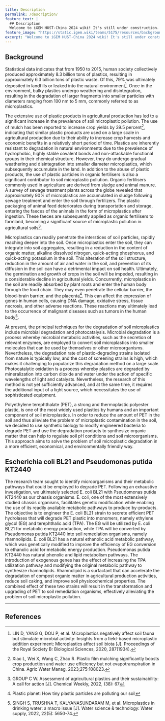 ```yaml
---
title: Description
permalink: /description/
feature_text: |
  ## Description
  Welcome to iGEM HUST-China 2024 wiki! It's still under construction. Please stay tuned for more information.
feature_image: "https://static.igem.wiki/teams/5175/resources/background/bg-description.jpg"
excerpt: "Welcome to iGEM HUST-China 2024 wiki! It's still under construction. Please stay tuned for more information."
---
```


## Background

Statistical data indicates that from 1950 to 2015, human society collectively produced approximately 8.3 billion tons of plastics, resulting in approximately 6.3 billion tons of plastic waste. Of this, 79% was ultimately deposited in landfills or leaked into the natural environment[^1]. Once in the environment, bulky plastics undergo weathering and disintegration, resulting in the degradation of larger fragments into smaller particles with diameters ranging from 100 nm to 5 mm, commonly referred to as microplastics.

The extensive use of plastic products in agricultural production has led to a significant increase in the prevalence of soil microplastic pollution. The use of mulch has been reported to increase crop yields by 39.5 percent[^2], indicating that similar plastic products are used on a large scale in agricultural production due to their ability to increase crop harvests and economic benefits in a relatively short period of time. Plastics are inherently resistant to degradation in natural environments due to the prevalence of hydrophobic, highly stable covalent bonds and non-attackable functional groups in their chemical structure. However, they do undergo gradual weathering and disintegration into smaller diameter microplastics, which subsequently accumulate in the land. In addition to the abuse of plastic products, the use of plastic particles in organic fertilisers is also a significant contributor to soil microplastic pollution. Organic fertilisers commonly used in agriculture are derived from sludge and animal manure. A survey of sewage treatment plants across the globe revealed that approximately 90% of microplastics are accumulated in sludge following sewage treatment and enter the soil through fertilizers. The plastic packaging of animal feed deteriorates during transportation and storage, entering the faeces of the animals in the form of microplastics after ingestion. These faeces are subsequently applied as organic fertilisers to farmland, becoming a significant source of microplastic pollution in agricultural soils[^3].

Microplastics can readily penetrate the interstices of soil particles, rapidly reaching deeper into the soil. Once microplastics enter the soil, they can integrate into soil aggregates, resulting in a reduction in the content of organic matter, alkaline dissolved nitrogen, quick-acting phosphorus, and quick-acting potassium in the soil. This alteration of the soil structure, reduction in the amount of air and water in the soil, and prevention of its diffusion in the soil can have a detrimental impact on soil health. Ultimately, the germination and growth of crops in the soil will be impeded, resulting in a considerable decline in agricultural yields. Concurrently, microplastics in the soil are readily absorbed by plant roots and enter the human body through the food chain. They may even penetrate the cellular barrier, the blood-brain barrier, and the placenta[^4]. This can affect the expression of genes in human cells, causing DNA damage, oxidative stress, tissue necrosis, and other adverse reactions. These reactions may ultimately lead to the occurrence of malignant diseases such as tumors in the human body[^5].

At present, the principal techniques for the degradation of soil microplastics include microbial degradation and photocatalysis. Microbial degradation is a process whereby microbial metabolic activities, such as the secretion of relevant enzymes, are employed to convert soil microplastics into smaller molecules that can be used by themselves or other microorganisms. Nevertheless, the degradation rate of plastic-degrading strains isolated from nature is typically low, and the cost of screening strains is high, which makes it challenging to popularize this degradation method on a large scale. Photocatalytic oxidation is a process whereby plastics are degraded by mineralization into carbon dioxide and water under the action of specific wavelengths of light and catalysts. Nevertheless, the research of this method is not yet sufficiently advanced, and at the same time, it requires the additional input of a light source, which necessitates the use of sophisticated equipment.

Polyethylene terephthalate (PET), a strong and thermoplastic polyester plastic, is one of the most widely used plastics by humans and an important component of soil microplastics. In order to reduce the amount of PET in the soil and thus alleviate the problem of microplastic contamination in the soil, we decided to use synthetic biology to modify engineered bacteria to degrade PET and use the degradation products to synthesize organic matter that can help to regulate soil pH conditions and soil microorganisms. This approach aims to solve the problem of soil microplastic degradation in a more efficient, economical, and environmentally friendly way.

## Escherichia coli BL21 and Pseudomonas putida KT2440

The research team sought to identify microorganisms and their metabolic pathways that could be employed to degrade PET. Following an exhaustive investigation, we ultimately selected E. coli BL21 with Pseudomonas putida KT2440 as our chassis organisms. E. coli, one of the most extensively studied chassis organisms, facilitates genetic modification while enabling the use of its readily available metabolic pathways to produce by-products. The objective is to engineer the E. coli BL21 strain to secrete efficient PET hydrolases that will degrade PET plastic into monomers, namely ethylene glycol (EG) and terephthalic acid (TPA). The EG will be utilized by E. coli BL21 for metabolic energy production, while TPA will be converted by Pseudomonas putida KT2440 into soil remediation organisms, namely rhamnolipids. E. coli BL21 has a natural ethanolic acid metabolic pathway, which was genetically modified to improve the efficiency of EG conversion to ethanolic acid for metabolic energy production. Pseudomonas putida KT2440 has natural phenolic and lipid metabolism pathways. The introduction of exogenous genes has the effect of increasing the TPA utilization pathway and modifying the original metabolic pathway to synthesize rhamnolipids. Rhamnolipid is a surfactant that can accelerate the degradation of compost organic matter in agricultural production activities, reduce soil caking, and improve soil physicochemical properties. The combined effect of these two strains will result in the transformation and upgrading of PET to soil remediation organisms, effectively alleviating the problem of soil microplastic pollution.

---

## References

[^1]: LIN D, YANG G, DOU P, et al. Microplastics negatively affect soil fauna but stimulate microbial activity: Insights from a field-based microplastic addition experiment: Microplastics affect soil biota [J]. Proceedings of the Royal Society B: Biological Sciences, 2020, 287(1934).
[^2]: Xiao L, Wei X, Wang C, Zhao R. Plastic film mulching significantly boosts crop production and water use efficiency but not evapotranspiration in China. Agric Water Manag. 2023;275:108023.
[^3]: GROUP C W. Assessment of agricultural plastics and their sustainability: A call for action [J]. Chemical Weekly, 2022, (38): 67
[^4]: Plastic planet: How tiny plastic particles are polluting our soil
[^5]: SINGH S, TRUSHNA T, KALYANASUNDARAM M, et al. Microplastics in drinking water: a macro issue [J]. Water science & technology: Water supply, 2022, 22(5): 5650-74.

